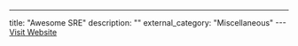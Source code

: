 ---
title: "Awesome SRE"
description: ""
external_category: "Miscellaneous"
---[Visit Website](https://github.com/dastergon/awesome-sre)

